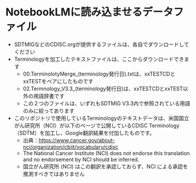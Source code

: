 # NotebookLMに読み込ませるデータファイル
- SDTMIGなどのCDISC.orgが提供するファイルは、各自でダウンロードしてください
- Terminologyを加工したテキストファイルは、ここからダウンロードできます
  - 00.TerminolotyMerge_(terminology発行日).txtは、xxTESTCDとxxTESTをペアにしたものです
  - 02.Termnology_V3.3_(terminology発行日)は、xxTESTCDとxxTEST以外の用語辞書です
  - この２つのファイルは、いずれもSDTMIG V3.3内で参照されている用語のみに絞ってあります
- このリポジトリで使用しているTerminologyのテキストデータは、米国国立がん研究所（NCI）が以下のページで公開しているCDISC Terminology（SDTM）を加工し、Google翻訳結果を付加したものです。
  - 出典：https://www.cancer.gov/about-nci/organization/cbiit/vocabulary/cdisc
  - The National Cancer Institute (NCI) does not endorse this translation and no endorsement by NCI should be inferred.
  - 国立がん研究所 (NCI) はこの翻訳を承認しておらず、NCI による承認を推測すべきではありません

